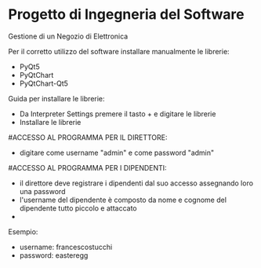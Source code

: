 # Progetto di Ingegneria del Software
Gestione di un Negozio di Elettronica

Per il corretto utilizzo del software installare manualmente le librerie:
- PyQt5
- PyQtChart
- PyQtChart-Qt5

Guida per installare le librerie:
- Da Interpreter Settings premere il tasto + e digitare le librerie
- Installare le librerie

#ACCESSO AL PROGRAMMA PER IL DIRETTORE:
- digitare come username "admin" e come password "admin"



#ACCESSO AL PROGRAMMA PER I DIPENDENTI:
- il direttore deve registrare i dipendenti dal suo accesso assegnando loro una password
- l'username del dipendente è composto da nome e cognome del dipendente tutto piccolo e attaccato
- 
Esempio:
- username: francescostucchi
- password: easteregg
